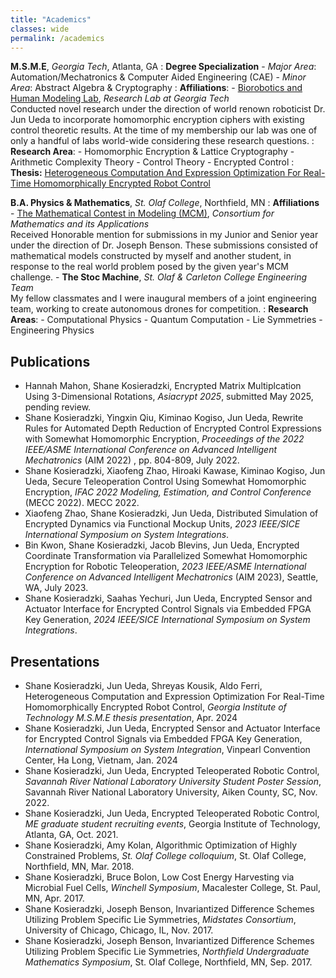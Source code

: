 ```yaml
---
title: "Academics"
classes: wide
permalink: /academics
---
```


**M.S.M.E**, *Georgia Tech*, Atlanta, GA
:  **Degree Specialization**
     - *Major Area*: Automation/Mechatronics & Computer Aided Engineering (CAE)
     - *Minor Area*: Abstract Algebra & Cryptography
:  **Affiliations**:
     - [Biorobotics and Human Modeling Lab](https://www.biorobotics.gatech.edu/wp/), *Research Lab at Georgia Tech* \
       Conducted novel research under the direction of world renown roboticist Dr. Jun Ueda to incorporate homomorphic encryption ciphers with existing control theoretic results. At the time of my membership our lab was one of only a handful of labs world-wide considering these research questions.
:  **Research Area**: 
     - Homomorphic Encryption & Lattice Cryptography
     - Arithmetic Complexity Theory
     - Control Theory
     - Encrypted Control
:  **Thesis:** [Heterogeneous Computation And Expression Optimization For Real-Time Homomorphically Encrypted Robot Control](https://hdl.handle.net/1853/75341)

**B.A. Physics & Mathematics**, *St. Olaf College*, Northfield, MN
:  **Affiliations**
     - [The Mathematical Contest in Modeling (MCM)](https://www.comap.com/contests/mcm-icm), *Consortium for Mathematics and its Applications* \
        Received Honorable mention for submissions in my Junior and Senior year under the direction of Dr. Joseph Benson.
        These submissions consisted of mathematical models constructed by myself and another student, in response to the real world problem posed by the given year's MCM challenge.
     - **The Stoc Machine**, *St. Olaf & Carleton College Engineering Team* \
        My fellow classmates and I were inaugural members of a joint engineering team, working to create autonomous drones for competition.
:  **Research Areas**:
     - Computational Physics
     - Quantum Computation
     - Lie Symmetries
     - Engineering Physics

## Publications
- Hannah Mahon, Shane Kosieradzki, Encrypted Matrix Multiplcation Using 3-Dimensional Rotations, *Asiacrypt 2025*, submitted May 2025, pending review.
- Shane Kosieradzki, Yingxin Qiu, Kiminao Kogiso, Jun Ueda, Rewrite Rules for Automated Depth Reduction of Encrypted Control Expressions with Somewhat Homomorphic Encryption, *Proceedings of the 2022 IEEE/ASME International Conference on Advanced Intelligent Mechatronics* (AIM 2022) , pp. 804-809, July 2022.
- Shane Kosieradzki, Xiaofeng Zhao, Hiroaki Kawase, Kiminao Kogiso, Jun Ueda, Secure Teleoperation Control Using Somewhat Homomorphic Encryption, *IFAC 2022 Modeling, Estimation, and Control Conference* (MECC 2022). MECC 2022.
- Xiaofeng Zhao, Shane Kosieradzki, Jun Ueda, Distributed Simulation of Encrypted Dynamics via Functional Mockup Units, *2023 IEEE/SICE International Symposium on System Integrations*.
- Bin Kwon, Shane Kosieradzki, Jacob Blevins, Jun Ueda, Encrypted Coordinate Transformation via Parallelized Somewhat Homomorphic Encryption for Robotic Teleoperation, *2023 IEEE/ASME International Conference on Advanced Intelligent Mechatronics* (AIM 2023), Seattle, WA, July 2023.
- Shane Kosieradzki, Saahas Yechuri, Jun Ueda, Encrypted Sensor and Actuator Interface for Encrypted Control Signals via Embedded FPGA Key Generation, *2024 IEEE/SICE International Symposium on System Integrations*.
        
## Presentations
- Shane Kosieradzki, Jun Ueda, Shreyas Kousik, Aldo Ferri, Heterogeneous Computation and Expression Optimization For Real-Time Homomorphically Encrypted Robot Control, *Georgia Institute of Technology M.S.M.E thesis presentation*, Apr. 2024
- Shane Kosieradzki, Jun Ueda, Encrypted Sensor and Actuator Interface for Encrypted Control Signals via Embedded FPGA Key Generation, *International Symposium on System Integration*, Vinpearl Convention Center, Ha Long, Vietnam, Jan. 2024
- Shane Kosieradzki, Jun Ueda, Encrypted Teleoperated Robotic Control, *Savannah River National Laboratory University Student Poster Session*, Savannah River National Laboratory University, Aiken County, SC, Nov. 2022.
- Shane Kosieradzki, Jun Ueda, Encrypted Teleoperated Robotic Control, *ME graduate student recruiting events*, Georgia Institute of Technology, Atlanta, GA, Oct. 2021.
- Shane Kosieradzki, Amy Kolan, Algorithmic Optimization of Highly Constrained Problems, *St. Olaf College colloquium*, St. Olaf College, Northfield, MN, Mar. 2018.
- Shane Kosieradzki, Bruce Bolon, Low Cost Energy Harvesting via Microbial Fuel Cells, *Winchell Symposium*, Macalester College, St. Paul, MN, Apr. 2017.
- Shane Kosieradzki, Joseph Benson, Invariantized Difference Schemes Utilizing Problem Specific Lie Symmetries, *Midstates Consortium*, University of Chicago, Chicago, IL, Nov. 2017.
- Shane Kosieradzki, Joseph Benson, Invariantized Difference Schemes Utilizing Problem Specific Lie Symmetries, *Northfield Undergraduate Mathematics Symposium*, St. Olaf College, Northfield, MN, Sep. 2017.
